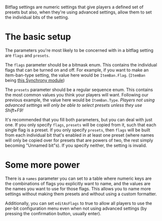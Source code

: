 Bitflag settings are numeric settings that give players a defined set of presets but also, when they're using advanced settings, allow them to set the individual bits of the setting.

# The basic setup
The parameters you're most likely to be concerned with in a bitflag setting are `flags` and `presets`.

The `flags` parameter should be a bitmask enum. This contains the individual flags that can be turned on and off. For example, if you want to make an item-ban-type setting, the value here would be `ItemBan.Flag`. (`ItemBan` being [this Synchrony module](https://vortexbuffer.com/synchrony/docs/modules/necro.game.item.ItemBan/))

The `presets` parameter should be a regular sequence enum. This contains the most common values you think your players will want. Following our previous example, the value here would be `ItemBan.Type`. *Players not using advanced settings will only be able to select presets unless they use Shift+F9!*

It's recommended that you fill both parameters, but you can deal with just one. If you only specify `flags`, `presets` will be copied from it, such that each single flag is a preset. If you only specify `presets`, then `flags` will be built from each individual bit that's enabled in at least one preset (where names will only be copied over for presets that are powers of two, the rest simply becoming "Unnamed bit"s). If you specify neither, the setting is invalid.

# Some more power
There is a `names` parameter you can set to a table where numeric keys are the combinations of flags you explicitly want to name, and the values are the names you want to use for those flags. This allows you to name more settings without making them presets and without using a custom formatter.

Additionally, you can set `editAsFlags` to true to allow all players to use the per-bit configuration menu even when not using advanced settings (by pressing the confirmation button, usually enter).